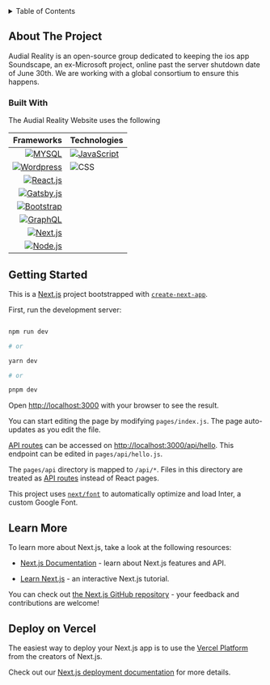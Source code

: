 <!-- TABLE OF CONTENTS -->
<details>
  <summary>Table of Contents</summary>
  <ol>
    <li>
      <a href="#about-the-project">About The Project</a>
      <ul>
        <li><a href="#built-with">Built With</a></li>
      </ul>
    </li>
    <li>
      <a href="#getting-started">Getting Started</a>
      <ul>
        <li><a href="#prerequisites">Prerequisites</a></li>
        <li><a href="#installation">Installation</a></li>
      </ul>
    </li>
    <li><a href="#contributing">Contributing</a></li>
    <li><a href="#license">License</a></li>
    <li><a href="#resources">Resources</a></li>
  </ol>
</details>

<!-- About The Project-->
## About The Project
Audial Reality is an open-source group dedicated to keeping the ios app Soundscape, an ex-Microsoft project, online past the server shutdown date of June 30th. We are working with a global consortium to ensure this happens.

### Built With
The Audial Reality Website uses the following

  | Frameworks                    | Technologies                      |
| ---:                          | :----                             |
| [![MYSQL]][MYSQL-url]         | [![JavaScript]][JavaScript-url]   |        
| [![Wordpress]][Wordpress-url] | ![CSS]                            |
| [![React.js]][React-url]      |                                   |
| [![Gatsby.js]][Gatsby-url]    |                                   |
| [![Bootstrap]][Bootstrap-url] |                                   |
| [![GraphQL]][GraphQL-url]     |                                   |
| [![Next.js]][Next.js-url]     |                                   |
| [![Node.js]][Node.js-url]     |                                   |

  


## Getting Started

  This is a [Next.js](https://nextjs.org/) project bootstrapped with [`create-next-app`](https://github.com/vercel/next.js/tree/canary/packages/create-next-app).


First, run the development server:

  

```bash

npm run dev

# or

yarn dev

# or

pnpm dev

```



Open [http://localhost:3000](http://localhost:3000) with your browser to see the result.

  

You can start editing the page by modifying `pages/index.js`. The page auto-updates as you edit the file.

  

[API routes](https://nextjs.org/docs/api-routes/introduction) can be accessed on [http://localhost:3000/api/hello](http://localhost:3000/api/hello). This endpoint can be edited in `pages/api/hello.js`.

  

The `pages/api` directory is mapped to `/api/*`. Files in this directory are treated as [API routes](https://nextjs.org/docs/api-routes/introduction) instead of React pages.

  

This project uses [`next/font`](https://nextjs.org/docs/basic-features/font-optimization) to automatically optimize and load Inter, a custom Google Font.

  

## Learn More

  

To learn more about Next.js, take a look at the following resources:

  

- [Next.js Documentation](https://nextjs.org/docs) - learn about Next.js features and API.

- [Learn Next.js](https://nextjs.org/learn) - an interactive Next.js tutorial.

  

You can check out [the Next.js GitHub repository](https://github.com/vercel/next.js/) - your feedback and contributions are welcome!

  

## Deploy on Vercel

  

The easiest way to deploy your Next.js app is to use the [Vercel Platform](https://vercel.com/new?utm_medium=default-template&filter=next.js&utm_source=create-next-app&utm_campaign=create-next-app-readme) from the creators of Next.js.

  

Check out our [Next.js deployment documentation](https://nextjs.org/docs/deployment) for more details.


<!-- MARKDOWN LINKS & IMAGES -->
<!-- https://www.markdownguide.org/basic-syntax/#reference-style-links -->
[contributors-shield]: https://img.shields.io/badge/all_contributors-5-red.svg?style=flat-square
[contributors-url]: https://github.com/sheldonej/Saratoga-Ladies-Website/graphs/contributors
[license-shield]: https://img.shields.io/github/license/sheldonej/Saratoga-Ladies-Website.svg
[license-url]: https://github.com/sheldonej/Saratoga-Ladies-Website/blob/main/LICENSE

[React.js]: https://img.shields.io/badge/React-20232A?style=for-the-badge&logo=react&logoColor=61DAFB
[React-url]: https://reactjs.org/
[MYSQL]: https://img.shields.io/badge/MySQL-005C84?style=for-the-badge&logo=mysql&logoColor=white
[MYSQL-url]: https://www.mysql.com/
[Wordpress]: https://img.shields.io/badge/Wordpress-21759B?style=for-the-badge&logo=wordpress&logoColor=white
[Wordpress-url]: https://wordpress.com/
[Gatsby.js]: https://img.shields.io/badge/Gatsby-663399?style=for-the-badge&logo=gatsby&logoColor=white
[Gatsby-url]: https://www.gatsbyjs.com/
[GraphQL]: https://img.shields.io/badge/-GraphQL-E10098?style=for-the-badge&logo=graphql&logoColor=white
[GraphQL-url]: https://graphql.org/

[Bootstrap]: https://img.shields.io/badge/Bootstrap-563D7C?style=for-the-badge&logo=bootstrap&logoColor=white
[Bootstrap-url]: https://getbootstrap.com
[HTML5]: https://img.shields.io/badge/HTML5-E34F26?style=for-the-badge&logo=html5&logoColor=white
[CSS]: https://img.shields.io/badge/CSS-239120?&style=for-the-badge&logo=css3&logoColor=white
[JavaScript]: https://img.shields.io/badge/JavaScript-F7DF1E?style=for-the-badge&logo=javascript&logoColor=black
[Javascript-url]: https://www.javascript.com/
[JQuery]: https://img.shields.io/badge/jQuery-0769AD?style=for-the-badge&logo=jquery&logoColor=white
[JQuery-url]: https://jquery.com
[Next.js]:https://img.shields.io/badge/-NextJS-000000?logo=nextdotjs&style=for-the-badge
[Next.js-url]:https://nextjs.org/
[Node.js]:https://img.shields.io/badge/next.js-339933?style=for-the-badge&logo=nodedotjs&logoColor=white
[Node.js-url]:https://nodejs.org/en
